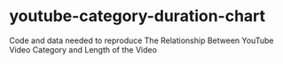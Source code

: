 # youtube-category-duration-chart
Code and data needed to reproduce The Relationship Between YouTube Video Category and Length of the Video
